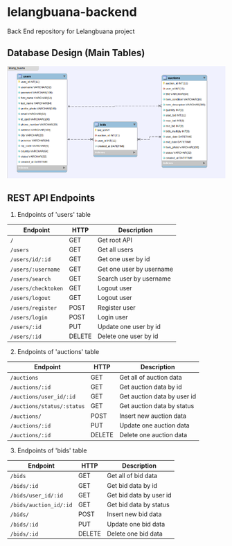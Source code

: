 # lelangbuana-backend
Back End repository for Lelangbuana project

## Database Design (Main Tables)
![Lelangbuana Database Design](./lelangbuana-database-design.png "Lelangbuana Database Design")

## REST API Endpoints
1. Endpoints of 'users' table

| Endpoint              | HTTP   | Description              |
| ----------------------| ------ | -------------------------|
| `/`                   | GET    | Get root API             |
| `/users`              | GET    | Get all users            |
| `/users/id/:id`       | GET    | Get one user by id       |
| `/users/:username`    | GET    | Get one user by username |
| `/users/search`       | GET    | Search user by username  |
| `/users/checktoken`   | GET    | Logout user              |
| `/users/logout`       | GET    | Logout user              |
| `/users/register`     | POST   | Register user            |
| `/users/login`        | POST   | Login user               |
| `/users/:id`          | PUT    | Update one user by id    |
| `/users/:id`          | DELETE | Delete one user by id    |

2. Endpoints of 'auctions' table

| Endpoint                    | HTTP   | Description                 |
| ----------------------------| ------ | ----------------------------|
| `/auctions`                 | GET    | Get all of auction data     |
| `/auctions/:id`             | GET    | Get auction data by id      |
| `/auctions/user_id/:id`     | GET    | Get auction data by user id |
| `/auctions/status/:status`  | GET    | Get auction data by status  |
| `/auctions/`                | POST   | Insert new auction data     |
| `/auctions/:id`             | PUT    | Update one auction data     |
| `/auctions/:id`             | DELETE | Delete one auction data     |

3. Endpoints of 'bids' table

| Endpoint                | HTTP   | Description                 |
| ------------------------| ------ | ----------------------------|
| `/bids`                 | GET    | Get all of bid data         |
| `/bids/:id`             | GET    | Get bid data by id          |
| `/bids/user_id/:id`     | GET    | Get bid data by user id     |
| `/bids/auction_id/:id`  | GET    | Get bid data by status      |
| `/bids/`                | POST   | Insert new bid data         |
| `/bids/:id`             | PUT    | Update one bid data         |
| `/bids/:id`             | DELETE | Delete one bid data         |